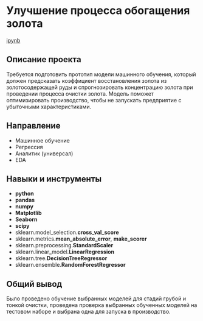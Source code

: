 # Улучшение процесса обогащения золота

[ipynb](https://github.com/Krasnov-Andrey/Portfolio/blob/main/Gold%20recovery/Gold%20recovery.ipynb)

## Описание проекта

Требуется подготовить прототип модели машинного обучения, который должен предсказать коэффициент восстановления золота из золотосодержащей руды и спрогнозировать концентрацию золота при проведении процесса очистки золота. Модель поможет оптимизировать производство, чтобы не запускать предприятие с убыточными характеристиками.

## Направление 
- Машинное обучение
- Регрессия
- Аналитик (универсал)
- EDA

## Навыки и инструменты

- **python**
- **pandas**
- **numpy**
- **Matplotlib**
- **Seaborn**
- **scipy**
- sklearn.model_selection.**cross_val_score**
- sklearn.metrics.**mean_absolute_error**, **make_scorer**
- sklearn.preprocessing.**StandardScaler**
- sklearn.linear_model.**LinearRegression**
- sklearn.tree.**DecisionTreeRegressor**
- sklearn.ensemble.**RandomForestRegressor**

## Общий вывод

Было проведено обучение выбранных моделей для стадий грубой и тонкой очистки, проведена проверка выбранных обученных моделей на тестовом наборе и выбрана одна для запуска в производство.

